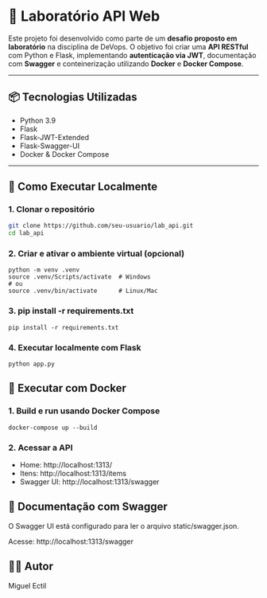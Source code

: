 # 🚀 Laboratório API Web

Este projeto foi desenvolvido como parte de um **desafio proposto em laboratório** na disciplina de DeVops. O objetivo foi criar uma **API RESTful** com Python e Flask, implementando **autenticação via JWT**, documentação com **Swagger** e conteinerização utilizando **Docker** e **Docker Compose**.

---

## 📦 Tecnologias Utilizadas

- Python 3.9
- Flask
- Flask-JWT-Extended
- Flask-Swagger-UI
- Docker & Docker Compose

---

## 🔧 Como Executar Localmente

### 1. Clonar o repositório

```bash
git clone https://github.com/seu-usuario/lab_api.git
cd lab_api
```
### 2. Criar e ativar o ambiente virtual (opcional)
```
python -m venv .venv
source .venv/Scripts/activate  # Windows
# ou
source .venv/bin/activate      # Linux/Mac
```

### 3. pip install -r requirements.txt
```
pip install -r requirements.txt
```
### 4. Executar localmente com Flask
```
python app.py
```

## 🐳 Executar com Docker
### 1. Build e run usando Docker Compose
```
docker-compose up --build
```
### 2. Acessar a API
- Home: http://localhost:1313/
- Itens: http://localhost:1313/items
- Swagger UI: http://localhost:1313/swagger

## 📄 Documentação com Swagger
O Swagger UI está configurado para ler o arquivo static/swagger.json.

Acesse:
http://localhost:1313/swagger

## ✍🏿 Autor
Miguel Ectil
